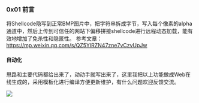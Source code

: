 ### 0x01 前言

将Shellcode隐写到正常BMP图片中，把字符串拆成字节，写入每个像素的alpha通道中，然后上传到可信任的网站下偏移拼接shellcode进行远程动态加载，能有效地增加了免杀性和隐匿性。
参考文章：https://mp.weixin.qq.com/s/QZ5YlRZN47zne7vCzvUpJw

#### 自动化

思路和主要代码都给出来了，动动手就写出来了，这里我把以上功能做成Web在线生成的，采用模板化进行编译方便更新维护，有什么问题欢迎反馈交流。

![](https://cdn.nlark.com/yuque/0/2020/gif/262397/1597286872411-7930443a-697a-435d-8ba7-f30f2731804d.gif)


